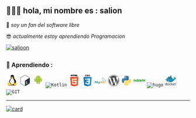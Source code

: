 
## 💁🏼‍♂️ hola, mi nombre es : <strong>salion</strong>

🐧 *soy un fan del software libre*

😎 *actualmente estoy aprendiendo Programacion*

[![salioon](https://github-readme-stats.vercel.app/api/top-langs/?username=salioon&layout=pie&theme=dark)](https://github.com/anuraghazra/github-readme-stats)

##
<p align="left">
</p>

<h3 align="left">🚀 Aprendiendo :</h3>
<p align="left"> 

<code><img height="32" src="https://raw.githubusercontent.com/devicons/devicon/master/icons/linux/linux-original.svg" alt="linux"/></code>
<code><img height="32" src="https://raw.githubusercontent.com/devicons/devicon/master/icons/bash/bash-plain.svg" alt="bash"/></code>
<code><img height="32" src="https://raw.githubusercontent.com/devicons/devicon/master/icons/android/android-original-wordmark.svg" alt="Android"/></code>
<code><img height="32" src="https://www.vectorlogo.zone/logos/kotlinlang/kotlinlang-icon.svg" alt="Kotlin"/></code>
<code><img height="32" src="https://raw.githubusercontent.com/github/explore/80688e429a7d4ef2fca1e82350fe8e3517d3494d/topics/html/html.png" alt="HTML5"/></code>
<code><img height="32" src="https://raw.githubusercontent.com/github/explore/80688e429a7d4ef2fca1e82350fe8e3517d3494d/topics/css/css.png" alt="CSS"/></code>
<code><img height="32" src="https://raw.githubusercontent.com/devicons/devicon/master/icons/mysql/mysql-original-wordmark.svg" alt="MySQL"/></code>
<code><img height="32" src="https://raw.githubusercontent.com/devicons/devicon/master/icons/wordpress/wordpress-plain.svg" alt="wordpress"/></code>
<code><img height="32" src="https://github.com/devicons/devicon/blob/master/icons/python/python-original.svg" alt="python"/></code>
<code><img height="32" src="https://raw.githubusercontent.com/devicons/devicon/master/icons/nginx/nginx-original.svg" alt="nginix"/></code>
<code><img height="32" src="https://api.iconify.design/logos-hugo.svg" alt="hugo"/></code>
<code><img height="32" src="https://raw.githubusercontent.com/devicons/devicon/master/icons/docker/docker-original-wordmark.svg" alt="docker"/></code>
<code><img height="32" src="https://www.vectorlogo.zone/logos/git-scm/git-scm-icon.svg" alt="GIT"/></code>

---
[![card](https://github-readme-stats.vercel.app/api?username=salioon&theme=dark)](https://github.com/anuraghazra/github-readme-stats)
<!---
salioon/salioon is a ✨ special ✨ repository because its `README.md` (this file) appears on your GitHub profile.
You can click the Preview link to take a look at your changes.
--->
